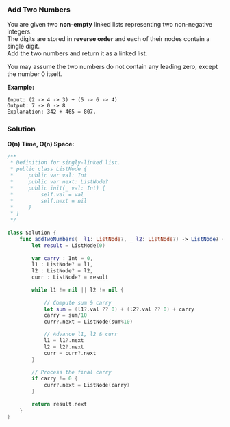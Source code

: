 
### Add Two Numbers

You are given two __non-empty__ linked lists representing two non-negative integers.</br> 
The digits are stored in __reverse order__ and each of their nodes contain a single digit.</br> 
Add the two numbers and return it as a linked list.

You may assume the two numbers do not contain any leading zero, except the number 0 itself.

__Example:__
```
Input: (2 -> 4 -> 3) + (5 -> 6 -> 4)
Output: 7 -> 0 -> 8
Explanation: 342 + 465 = 807.
```
### Solution
__O(n) Time, O(n) Space:__
```Swift
/**
 * Definition for singly-linked list.
 * public class ListNode {
 *     public var val: Int
 *     public var next: ListNode?
 *     public init(_ val: Int) {
 *         self.val = val
 *         self.next = nil
 *     }
 * }
 */
 
class Solution {
    func addTwoNumbers(_ l1: ListNode?, _ l2: ListNode?) -> ListNode? {
        let result = ListNode(0)
        
        var carry : Int = 0, 
        l1 : ListNode? = l1, 
        l2 : ListNode? = l2, 
        curr : ListNode? = result
        
        while l1 != nil || l2 != nil {
        
            // Compute sum & carry
            let sum = (l1?.val ?? 0) + (l2?.val ?? 0) + carry
            carry = sum/10
            curr?.next = ListNode(sum%10)

            // Advance l1, l2 & curr
            l1 = l1?.next
            l2 = l2?.next
            curr = curr?.next
        }
        
        // Process the final carry
        if carry != 0 {
            curr?.next = ListNode(carry)
        }
        
        return result.next
    }
}
```
